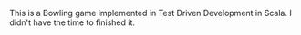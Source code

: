 This is a Bowling game implemented in Test Driven Development in Scala.
I didn't have the time to finished it.